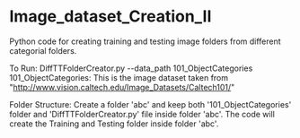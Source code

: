 # Image_dataset_Creation_II
Python code for creating training and testing image folders from different categorial folders.

To Run: DiffTTFolderCreator.py --data_path 101_ObjectCategories
101_ObjectCategories: This is the image dataset taken from "http://www.vision.caltech.edu/Image_Datasets/Caltech101/"

Folder Structure:
Create a folder 'abc' and keep both '101_ObjectCategories' folder and 'DiffTTFolderCreator.py' file inside folder 'abc'. 
The code will create the Training and Testing folder inside folder 'abc'.

